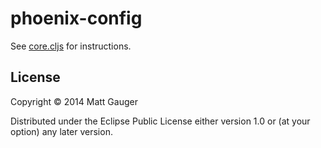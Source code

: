 # phoenix-config

See [core.cljs](https://github.com/mathias/phoenix-config/blob/master/src/phoenix_config/core.cljs) for instructions.

## License

Copyright © 2014 Matt Gauger

Distributed under the Eclipse Public License either version 1.0 or (at
your option) any later version.
